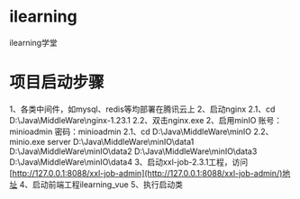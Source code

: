 # ilearning
ilearning学堂

# 项目启动步骤
1、各类中间件，如mysql、redis等均部署在腾讯云上
2、启动nginx
    2.1、cd D:\Java\MiddleWare\nginx-1.23.1
    2.2、双击nginx.exe
2、启用minIO
    账号：minioadmin   密码：minioadmin
    2.1、cd D:\Java\MiddleWare\minIO
    2.2、minio.exe server D:\Java\MiddleWare\minIO\data1 D:\Java\MiddleWare\minIO\data2 D:\Java\MiddleWare\minIO\data3 D:\Java\MiddleWare\minIO\data4
3、启动xxl-job-2.3.1工程，访问[http://127.0.0.1:8088/xxl-job-admin](http://127.0.0.1:8088/xxl-job-admin/)地址
4、启动前端工程ilearning_vue
5、执行启动类
